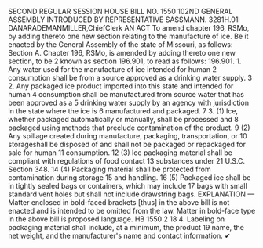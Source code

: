 SECOND REGULAR SESSION
HOUSE BILL NO. 1550
102ND GENERAL ASSEMBLY
INTRODUCED BY REPRESENTATIVE SASSMANN.
3281H.01I DANARADEMANMILLER,ChiefClerk
AN ACT
To amend chapter 196, RSMo, by adding thereto one new section relating to the manufacture
of ice.
Be it enacted by the General Assembly of the state of Missouri, as follows:
Section A. Chapter 196, RSMo, is amended by adding thereto one new section, to be
2 known as section 196.901, to read as follows:
196.901. 1. Any water used for the manufacture of ice intended for human
2 consumption shall be from a source approved as a drinking water supply.
3 2. Any packaged ice product imported into this state and intended for human
4 consumption shall be manufactured from source water that has been approved as a
5 drinking water supply by an agency with jurisdiction in the state where the ice is
6 manufactured and packaged.
7 3. (1) Ice, whether packaged automatically or manually, shall be processed and
8 packaged using methods that preclude contamination of the product.
9 (2) Any spillage created during manufacture, packaging, transportation, or
10 storageshall be disposed of and shall not be packaged or repackaged for sale for human
11 consumption.
12 (3) Ice packaging material shall be compliant with regulations of food contact
13 substances under 21 U.S.C. Section 348.
14 (4) Packaging material shall be protected from contamination during storage
15 and handling.
16 (5) Packaged ice shall be in tightly sealed bags or containers, which may include
17 bags with small standard vent holes but shall not include drawstring bags.
EXPLANATION — Matter enclosed in bold-faced brackets [thus] in the above bill is not enacted and is
intended to be omitted from the law. Matter in bold-face type in the above bill is proposed language.
HB 1550 2
18 4. Labeling on packaging material shall include, at a minimum, the product
19 name, the net weight, and the manufacturer's name and contact information.
✔